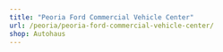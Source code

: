 ```yaml
---
title: "Peoria Ford Commercial Vehicle Center"
url: /peoria/peoria-ford-commercial-vehicle-center/
shop: Autohaus
---
```

